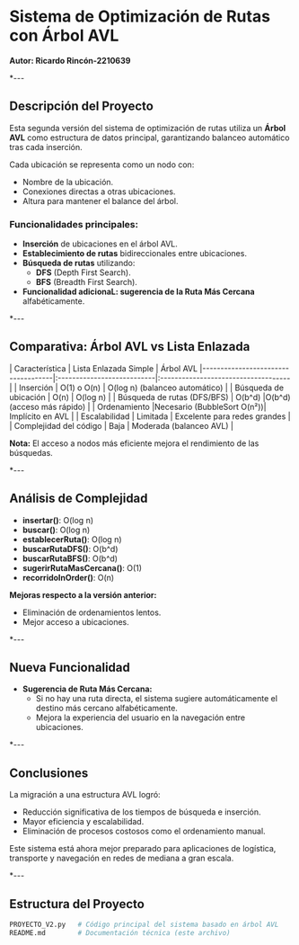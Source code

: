# Sistema de Optimización de Rutas con Árbol AVL

**Autor: Ricardo Rincón-2210639**

*---

##  Descripción del Proyecto

Esta segunda versión del sistema de optimización de rutas utiliza un **Árbol AVL** como estructura de datos principal, garantizando balanceo automático tras cada inserción.

Cada ubicación se representa como un nodo con:
- Nombre de la ubicación.
- Conexiones directas a otras ubicaciones.
- Altura para mantener el balance del árbol.

### Funcionalidades principales:
- **Inserción** de ubicaciones en el árbol AVL.
- **Establecimiento de rutas** bidireccionales entre ubicaciones.
- **Búsqueda de rutas** utilizando:
  - **DFS** (Depth First Search).
  - **BFS** (Breadth First Search).
- **Funcionalidad adicionaL: sugerencia de la Ruta Más Cercana** alfabéticamente.

*---

##  Comparativa: Árbol AVL vs Lista Enlazada

| Característica                    | Lista Enlazada Simple      | Árbol AVL                           |------------------------------------|:---------------------------|:------------------------------------|
| Inserción                         | O(1) o O(n)                | O(log n) (balanceo automático)      |
| Búsqueda de ubicación             | O(n)                       | O(log n)                            |
| Búsqueda de rutas (DFS/BFS)       | O(b^d)                     |O(b^d) (acceso más rápido)           |
| Ordenamiento                      |Necesario (BubbleSort O(n²))| Implícito en AVL                    |
| Escalabilidad                     | Limitada                   | Excelente para redes grandes        |
| Complejidad del código            | Baja                       | Moderada (balanceo AVL)             |

**Nota:** El acceso a nodos más eficiente mejora el rendimiento de las búsquedas.

*---

##  Análisis de Complejidad

- **insertar()**: O(log n)
- **buscar()**: O(log n)
- **establecerRuta()**: O(log n)
- **buscarRutaDFS()**: O(b^d)
- **buscarRutaBFS()**: O(b^d)
- **sugerirRutaMasCercana()**: O(1)
- **recorridoInOrder()**: O(n)

**Mejoras respecto a la versión anterior:**
- Eliminación de ordenamientos lentos.
- Mejor acceso a ubicaciones.

*---

##  Nueva Funcionalidad

- **Sugerencia de Ruta Más Cercana:**
  - Si no hay una ruta directa, el sistema sugiere automáticamente el destino más cercano alfabéticamente.
  - Mejora la experiencia del usuario en la navegación entre ubicaciones.

*---

##  Conclusiones

La migración a una estructura AVL logró:
- Reducción significativa de los tiempos de búsqueda e inserción.
- Mayor eficiencia y escalabilidad.
- Eliminación de procesos costosos como el ordenamiento manual.

Este sistema está ahora mejor preparado para aplicaciones de logística, transporte y navegación en redes de mediana a gran escala.

*---

## Estructura del Proyecto

```bash
PROYECTO_V2.py   # Código principal del sistema basado en árbol AVL
README.md        # Documentación técnica (este archivo)
```

